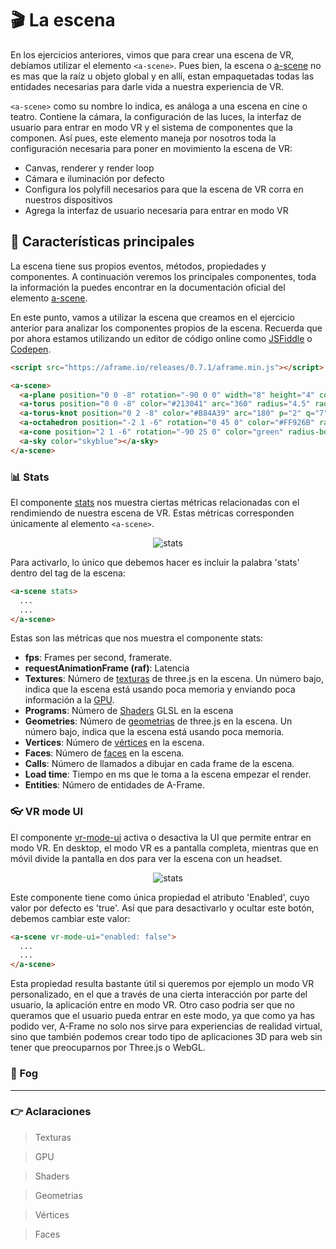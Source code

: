 # :clapper: La escena

En los ejercicios anteriores, vimos que para crear una escena de VR, debíamos utilizar el elemento `<a-scene>`. Pues bien, la escena o [a-scene](https://aframe.io/docs/0.7.0/core/scene.html) no es mas que la raíz u objeto global y en allí, estan empaquetadas todas las entidades necesarias para darle vida a nuestra experiencia de VR.

`<a-scene>` como su nombre lo indica, es análoga a una escena en cine o teatro. Contiene la cámara, la configuración de las luces, la interfaz de usuario para entrar en modo VR y el sistema de componentes que la componen. Así pues, este elemento maneja por nosotros toda la configuración necesaria para poner en movimiento la escena de VR:

* Canvas, renderer y render loop
* Cámara e iluminación por defecto
* Configura los polyfill necesarios para que la escena de VR corra en nuestros dispositivos
* Agrega la interfaz de usuario necesaria para entrar en modo VR

## :microscope: Características principales

La escena tiene sus propios eventos, métodos, propiedades y componentes. A continuación veremos los principales componentes, toda la información la puedes encontrar en la documentación oficial del elemento [a-scene](https://aframe.io/docs/0.7.0/core/scene.html).

En este punto, vamos a utilizar la escena que creamos en el ejercicio anterior para analizar los componentes propios de la escena. Recuerda que por ahora estamos utilizando un editor de código online como [JSFiddle](https://jsfiddle.net) o [Codepen](https://codepen.io).

```html
<script src="https://aframe.io/releases/0.7.1/aframe.min.js"></script>

<a-scene>
  <a-plane position="0 0 -8" rotation="-90 0 0" width="8" height="4" color="peru"></a-plane>
  <a-torus position="0 0 -8" color="#213041" arc="360" radius="4.5" radius-tubular="0.1"></a-torus>
  <a-torus-knot position="0 2 -8" color="#B84A39" arc="180" p="2" q="7" radius="1" radius-tubular="0.1"></a-torus-knot>
  <a-octahedron position="-2 1 -6" rotation="0 45 0" color="#FF926B" radius="1"></a-octahedron>
  <a-cone position="2 1 -6" rotation="-90 25 0" color="green" radius-bottom="0" radius-top="0.5"></a-cone>
  <a-sky color="skyblue"></a-sky>
</a-scene>
````

### :bar_chart: Stats
El componente [stats](https://aframe.io/docs/0.7.0/components/stats.html) nos muestra ciertas métricas relacionadas con el rendimiendo de nuestra escena de VR. Estas métricas corresponden únicamente al elemento `<a-scene>`.

<p align="center">
 <img src="../docs/img/stats.png" alt="stats">
</p>

Para activarlo, lo único que debemos hacer es incluir la palabra 'stats' dentro del tag de la escena:

```html
<a-scene stats>
  ...
  ...
</a-scene>
````
Estas son las métricas que nos muestra el componente stats:
*  **fps**: Frames per second, framerate.
* **requestAnimationFrame (raf)**: Latencia
* **Textures**: Número de [texturas](#point_right-aclaraciones) de three.js en la escena. Un número bajo, indica que la escena está usando poca memoria y enviando poca información a la [GPU](#point_right-aclaraciones).
* **Programs**: Número de [Shaders](#point_right-aclaraciones) GLSL en la escena
* **Geometries**: Número de [geometrias](#point_right-aclaraciones) de three.js en la escena. Un número bajo, indica que la escena está usando poca memoria.
* **Vertices**: Número de [vértices](#point_right-aclaraciones) en la escena.
* **Faces**: Número de [faces](#point_right-aclaraciones) en la escena.
* **Calls**: Número de llamados a dibujar en cada frame de la escena.
* **Load time**: Tiempo en ms que le toma a la escena empezar el render.
* **Entities**: Número de entidades de A-Frame.

### :eyeglasses: VR mode UI
El componente [vr-mode-ui](https://aframe.io/docs/0.7.0/components/vr-mode-ui.html) activa o desactiva la UI que permite entrar en modo VR. En desktop, el modo VR es a pantalla completa, mientras que en móvil divide la pantalla en dos para ver la escena con un headset.

<p align="center">
 <img src="../docs/img/enter.png" alt="stats">
</p>

Este componente tiene como única propiedad el atributo 'Enabled', cuyo valor por defecto es 'true'. Así que para desactivarlo y ocultar este botón, debemos cambiar este valor:

```html
<a-scene vr-mode-ui="enabled: false">
  ...
  ...
</a-scene>
````

Esta propiedad resulta bastante útil si queremos por ejemplo un modo VR personalizado, en el que a través de una cierta interacción por parte del usuario, la aplicación entre en modo VR. Otro caso podria ser que no queramos que el usuario pueda entrar en este modo, ya que como ya has podido ver, A-Frame no solo nos sirve para experiencias de realidad virtual, sino que también podemos crear todo tipo de aplicaciones 3D para web sin tener que preocuparnos por Three.js o WebGL.

### :foggy: Fog


___
### :point_right: Aclaraciones
>Texturas

>GPU

>Shaders

>Geometrias

>Vértices

>Faces
